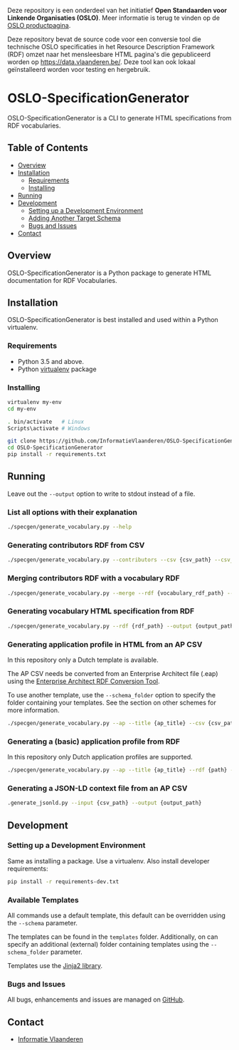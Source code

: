 Deze repository is een onderdeel van het initiatief **Open Standaarden voor Linkende Organisaties __(OSLO)__**.
Meer informatie is terug te vinden op de [OSLO productpagina](https://overheid.vlaanderen.be/producten-diensten/OSLO2).

Deze repository bevat de source code voor een conversie tool die technische OSLO specificaties in het Resource Description Framework (RDF) omzet naar het mensleesbare HTML pagina's die gepubliceerd worden op https://data.vlaanderen.be/. Deze tool kan ook lokaal geïnstalleerd worden voor testing en hergebruik.

# OSLO-SpecificationGenerator

OSLO-SpecificationGenerator is a CLI to generate HTML specifications from RDF vocabularies.

## Table of Contents
* [Overview](#overview)
* [Installation](#installation)
  * [Requirements](#requirements)
  * [Installing](#installing)
* [Running](#running)
* [Development](#development)
  * [Setting up a Development Environment](#setting-up-a-development-environment)
  * [Adding Another Target Schema](#adding-another-target-schema)
  * [Bugs and Issues](#bugs-and-issues)
* [Contact](#contact)


## Overview

OSLO-SpecificationGenerator is a Python package to generate HTML documentation for RDF Vocabularies.


## Installation

OSLO-SpecificationGenerator is best installed and used within a Python virtualenv.

### Requirements

* Python 3.5 and above.
* Python [virtualenv](https://virtualenv.pypa.io/) package


### Installing

```bash
virtualenv my-env
cd my-env

. bin/activate   # Linux
Scripts\activate # Windows

git clone https://github.com/InformatieVlaanderen/OSLO-SpecificationGenerator.git
cd OSLO-SpecificationGenerator
pip install -r requirements.txt
```

## Running

Leave out the `--output` option to write to stdout instead of a file.

### List all options with their explanation

```bash
./specgen/generate_vocabulary.py --help
```

### Generating contributors RDF from CSV

```bash
./specgen/generate_vocabulary.py --contributors --csv {csv_path} --csv_contributor_role_column {column} --output {output_path}
```

### Merging contributors RDF with a vocabulary RDF

```bash
./specgen/generate_vocabulary.py --merge --rdf {vocabulary_rdf_path} --rdf_contributor {contributors_rdf_path} --output {output_path}
```

### Generating vocabulary HTML specification from RDF

```bash
./specgen/generate_vocabulary.py --rdf {rdf_path} --output {output_path}
```

### Generating application profile in HTML from an AP CSV

In this repository only a Dutch template is available.

The AP CSV needs be converted from an Enterprise Architect file (.eap) using the [Enterprise Architect RDF Conversion Tool](https://github.com/Informatievlaanderen/OSLO-EA-to-RDF).

To use another template, use the `--schema_folder` option to specify the folder containing your templates.
See the section on other schemes for more information.

```bash
./specgen/generate_vocabulary.py --ap --title {ap_title} --csv {csv_path} --csv_contributor {csv_contributor_path} --output {output_path}
```


### Generating a (basic) application profile from RDF

In this repository only Dutch application profiles are supported.

```bash
./specgen/generate_vocabulary.py --ap --title {ap_title} --rdf {path} --csv_contributor {csv_contributor_path} --output {output_path}
```

### Generating a JSON-LD context file from an AP CSV


```bash
.generate_jsonld.py --input {csv_path} --output {output_path}
```


## Development

### Setting up a Development Environment

Same as installing a package.  Use a virtualenv.  Also install developer requirements:

```bash
pip install -r requirements-dev.txt
```

### Available Templates

All commands use a default template, this default can be overridden using the
`--schema` parameter.

The templates can be found in the `templates` folder. Additionally,
on can specify an additional (external) folder containing templates using the
`--schema_folder` parameter.

Templates use the [Jinja2 library](http://jinja.pocoo.org/docs/).

### Bugs and Issues

All bugs, enhancements and issues are managed on [GitHub](https://github.com/InformatieVlaanderen/OSLO-SpecificationGenerator/issues).

## Contact

* [Informatie Vlaanderen](mailto:oslo@kb.vlaanderen.be)
